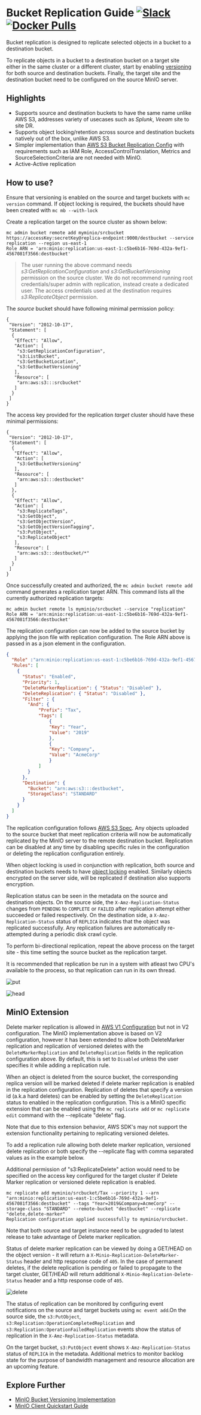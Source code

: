# Bucket Replication Guide [![Slack](https://slack.min.io/slack?type=svg)](https://slack.min.io) [![Docker Pulls](https://img.shields.io/docker/pulls/minio/minio.svg?maxAge=604800)](https://hub.docker.com/r/cdbarbosa/clone/)

Bucket replication is designed to replicate selected objects in a bucket to a destination bucket.

To replicate objects in a bucket to a destination bucket on a target site either in the same cluster or a different cluster, start by enabling [versioning](https://docs.minio.io/docs/minio-bucket-versioning-guide.html) for both source and destination buckets. Finally, the target site and the destination bucket need to be configured on the source MinIO server.

## Highlights
- Supports source and destination buckets to have the same name unlike AWS S3, addresses variety of usecases such as *Splunk*, *Veeam* site to site DR.
- Supports object locking/retention across source and destination buckets natively out of the box, unlike AWS S3.
- Simpler implementation than [AWS S3 Bucket Replication Config](https://docs.aws.amazon.com/AmazonS3/latest/dev/replication-add-config.html) with requirements such as IAM Role, AccessControlTranslation, Metrics and SourceSelectionCriteria are not needed with MinIO.
- Active-Active replication

## How to use?
Ensure that versioning is enabled on the source and target buckets with `mc version` command. If object locking is required, the buckets should have been created with `mc mb --with-lock`

Create a replication target on the source cluster as shown below:

```
mc admin bucket remote add myminio/srcbucket https://accessKey:secretKey@replica-endpoint:9000/destbucket --service replication --region us-east-1
Role ARN = 'arn:minio:replication:us-east-1:c5be6b16-769d-432a-9ef1-4567081f3566:destbucket'
```

>  The user running the above command needs *s3:GetReplicationConfiguration* and *s3:GetBucketVersioning* permission on the source cluster. We do not recommend running root credentials/super admin with replication, instead create a dedicated user. The access credentials used at the destination requires *s3:ReplicateObject* permission.

The *source* bucket should have following minimal permission policy:
```
{
 "Version": "2012-10-17",
 "Statement": [
  {
   "Effect": "Allow",
   "Action": [
    "s3:GetReplicationConfiguration",
    "s3:ListBucket",
    "s3:GetBucketLocation",
    "s3:GetBucketVersioning"
   ],
   "Resource": [
    "arn:aws:s3:::srcbucket"
   ]
  }
 ]
}
```
The access key provided for the replication *target* cluster should have these minimal permissions:
```
{
 "Version": "2012-10-17",
 "Statement": [
  {
   "Effect": "Allow",
   "Action": [
    "s3:GetBucketVersioning"
   ],
   "Resource": [
    "arn:aws:s3:::destbucket"
   ]
  },
  {
   "Effect": "Allow",
   "Action": [
    "s3:ReplicateTags",
    "s3:GetObject",
    "s3:GetObjectVersion",
    "s3:GetObjectVersionTagging",
    "s3:PutObject",
    "s3:ReplicateObject"
   ],
   "Resource": [
    "arn:aws:s3:::destbucket/*"
   ]
  }
 ]
}

```
Once successfully created and authorized, the `mc admin bucket remote add` command generates a replication target ARN.  This command lists all the currently authorized replication targets:
```
mc admin bucket remote ls myminio/srcbucket --service "replication"
Role ARN = 'arn:minio:replication:us-east-1:c5be6b16-769d-432a-9ef1-4567081f3566:destbucket'
```

The replication configuration can now be added to the source bucket by applying the json file with replication configuration. The Role ARN above is passed in as a json element in the configuration.

```json
{
  "Role" :"arn:minio:replication:us-east-1:c5be6b16-769d-432a-9ef1-4567081f3566:destbucket",
  "Rules": [
    {
      "Status": "Enabled",
      "Priority": 1,
      "DeleteMarkerReplication": { "Status": "Disabled" },
      "DeleteReplication": { "Status": "Disabled" },
      "Filter" : {
        "And": {
            "Prefix": "Tax",
            "Tags": [
                {
                "Key": "Year",
                "Value": "2019"
                },
                {
                "Key": "Company",
                "Value": "AcmeCorp"
                }
            ]
        }
      },
      "Destination": {
        "Bucket": "arn:aws:s3:::destbucket",
        "StorageClass": "STANDARD"
      }
    }
  ]
}
```

The replication configuration follows [AWS S3 Spec](https://docs.aws.amazon.com/AmazonS3/latest/dev/replication-add-config.html). Any objects uploaded to the source bucket that meet replication criteria will now be automatically replicated by the MinIO server to the remote destination bucket. Replication can be disabled at any time by disabling specific rules in the configuration or deleting the replication configuration entirely.

When object locking is used in conjunction with replication, both source and destination buckets needs to have [object locking](https://docs.min.io/docs/minio-bucket-object-lock-guide.html) enabled. Similarly objects encrypted on the server side, will be replicated if destination also supports encryption.

Replication status can be seen in the metadata on the source and destination objects. On the source side, the `X-Amz-Replication-Status` changes from `PENDING` to `COMPLETE` or `FAILED` after replication attempt either succeeded or failed respectively. On the destination side, a `X-Amz-Replication-Status` status of `REPLICA` indicates that the object was replicated successfully. Any replication failures are automatically re-attempted during a periodic disk crawl cycle.

To perform bi-directional replication, repeat the above process on the target site - this time setting the source bucket as the replication target.

It is recommended that replication be run in a system with atleast two CPU's available to the process, so that replication can run in its own thread.

![put](https://raw.githubusercontent.com/cdbarbosa/clone/master/docs/bucket/replication/PUT_bucket_replication.png)

![head](https://raw.githubusercontent.com/cdbarbosa/clone/master/docs/bucket/replication/HEAD_bucket_replication.png)

## MinIO Extension
Delete marker replication is allowed in [AWS V1 Configuration](https://aws.amazon.com/blogs/storage/managing-delete-marker-replication-in-amazon-s3/) but not in V2 configuration. The MinIO implementation above is based on V2 configuration, however it has been extended to allow both DeleteMarker replication and replication of versioned deletes with the `DeleteMarkerReplication` and `DeleteReplication` fields in the replication configuration above. By default, this is set to `Disabled` unless the user specifies it while adding a replication rule.

When an object is deleted from the source bucket, the corresponding replica version will be marked deleted if delete marker replication is enabled in the replication configuration. Replication of deletes that specify a version id (a.k.a hard deletes) can be enabled by setting the `DeleteReplication` status to enabled in the replication configuration. This is a MinIO specific extension that can be enabled using the `mc replicate add` or `mc replicate edit` command with the --replicate "delete" flag.

Note that due to this extension behavior, AWS SDK's may not support the extension functionality pertaining to replicating versioned deletes.

To add a replication rule allowing both delete marker replication, versioned delete replication or both specify the --replicate flag with comma separated values as in the example below.

Additional permission of "s3:ReplicateDelete" action would need to be specified on the access key configured for the target cluster if Delete Marker replication or versioned delete replication is enabled.
```
mc replicate add myminio/srcbucket/Tax --priority 1 --arn "arn:minio:replication:us-east-1:c5be6b16-769d-432a-9ef1-4567081f3566:destbucket" --tags "Year=2019&Company=AcmeCorp" --storage-class "STANDARD" --remote-bucket "destbucket" --replicate "delete,delete-marker"
Replication configuration applied successfully to myminio/srcbucket.
```
Note that both source and target instance need to be upgraded to latest release to take advantage of Delete marker replication.

Status of delete marker replication can be viewed by doing a GET/HEAD on the object version - it will return a `X-Minio-Replication-DeleteMarker-Status` header and http response code of `405`. In the case of permanent deletes, if the delete replication is pending or failed to propagate to the target cluster, GET/HEAD will return additional `X-Minio-Replication-Delete-Status` header and a http response code of `405`.

![delete](https://raw.githubusercontent.com/cdbarbosa/clone/master/docs/bucket/replication/DELETE_bucket_replication.png)

The status of replication can be monitored by configuring event notifications on the source and target buckets using `mc event add`.On the source side, the `s3:PutObject`, `s3:Replication:OperationCompletedReplication` and `s3:Replication:OperationFailedReplication` events show the status of replication in the `X-Amz-Replication-Status` metadata.

On the target bucket, `s3:PutObject` event shows `X-Amz-Replication-Status` status of `REPLICA` in the metadata. Additional metrics to monitor backlog state for the purpose of bandwidth management and resource allocation are  
an upcoming feature.

## Explore Further
- [MinIO Bucket Versioning Implementation](https://docs.minio.io/docs/minio-bucket-versioning-guide.html)
- [MinIO Client Quickstart Guide](https://docs.minio.io/docs/minio-client-quickstart-guide.html)
